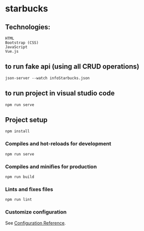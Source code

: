 # starbucks

## Technologies:
```
HTML
Bootstrap (CSS)
JavaScript
Vue.js
```
## to run fake api (using all CRUD operations)
```
json-server --watch infoStarbucks.json    
```
## to run project in visual studio code
```
npm run serve     
```

## Project setup
```
npm install
```

### Compiles and hot-reloads for development
```
npm run serve
```

### Compiles and minifies for production
```
npm run build
```

### Lints and fixes files
```
npm run lint
```

### Customize configuration
See [Configuration Reference](https://cli.vuejs.org/config/).
